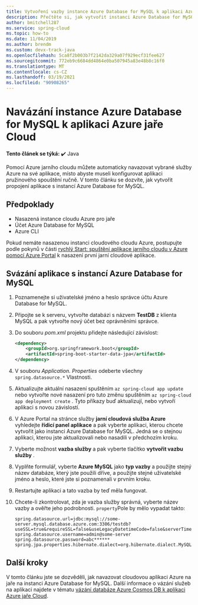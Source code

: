 ```yaml
---
title: Vytvoření vazby instance Azure Database for MySQL k aplikaci Azure jaře Cloud
description: Přečtěte si, jak vytvořit instanci Azure Database for MySQL k aplikaci Azure jaře Cloud.
author: bmitchell287
ms.service: spring-cloud
ms.topic: how-to
ms.date: 11/04/2019
ms.author: brendm
ms.custom: devx-track-java
ms.openlocfilehash: 5ca8f2b003b7f2142da329a07f929ecf31fee627
ms.sourcegitcommit: 772eb9c6684dd4864e0ba507945a83e48b8c16f0
ms.translationtype: MT
ms.contentlocale: cs-CZ
ms.lasthandoff: 03/19/2021
ms.locfileid: "90908265"
---
```

# <a name="bind-an-azure-database-for-mysql-instance-to-your-azure-spring-cloud-application"></a>Navázání instance Azure Database for MySQL k aplikaci Azure jaře Cloud 

**Tento článek se týká:** ✔️ Java

Pomocí Azure jarního cloudu můžete automaticky navazovat vybrané služby Azure na své aplikace, místo abyste museli konfigurovat aplikaci pružinového spouštění ručně. V tomto článku se dozvíte, jak vytvořit propojení aplikace s instancí Azure Database for MySQL.

## <a name="prerequisites"></a>Předpoklady

* Nasazená instance cloudu Azure pro jaře
* Účet Azure Database for MySQL
* Azure CLI

Pokud nemáte nasazenou instanci cloudového cloudu Azure, postupujte podle pokynů v části [rychlý Start: spuštění aplikace jarního cloudu v Azure pomocí Azure Portal](spring-cloud-quickstart.md) k nasazení první jarní cloudové aplikace.

## <a name="bind-your-app-to-your-azure-database-for-mysql-instance"></a>Svázání aplikace s instancí Azure Database for MySQL

1. Poznamenejte si uživatelské jméno a heslo správce účtu Azure Database for MySQL. 

1. Připojte se k serveru, vytvořte databázi s názvem **TestDB** z klienta MySQL a pak vytvořte nový účet bez oprávněními správce.

1. Do souboru *pom.xml* projektu přidejte následující závislost:

    ```xml
    <dependency>
        <groupId>org.springframework.boot</groupId>
        <artifactId>spring-boot-starter-data-jpa</artifactId>
    </dependency>
    ```
1. V souboru *Application. Properties* odeberte všechny `spring.datasource.*` Vlastnosti.

1. Aktualizujte aktuální nasazení spuštěním `az spring-cloud app update` nebo vytvořte nové nasazení pro tuto změnu spuštěním `az spring-cloud app deployment create` .  Tyto příkazy buď aktualizují, nebo vytvoří aplikaci s novou závislostí.

1. V Azure Portal na stránce služby **jarní cloudová služba Azure** vyhledejte **řídicí panel aplikace** a pak vyberte aplikaci, kterou chcete vytvořit jako instanci Azure Database for MySQL.  Jedná se o stejnou aplikaci, kterou jste aktualizovali nebo nasadili v předchozím kroku. 

1. Vyberte možnost **vazba služby** a pak vyberte tlačítko **vytvořit vazbu služby** . 

1. Vyplňte formulář, vyberte **Azure MySQL** jako **typ vazby** a použijte stejný název databáze, který jste použili dříve, a použijte stejné uživatelské jméno a heslo, které jste si poznamenali v prvním kroku.

1. Restartujte aplikaci a tato vazba by teď měla fungovat.

1. Chcete-li zkontrolovat, zda je vazba služby správná, vyberte název vazby a ověřte jeho podrobnosti. `property`Pole by mělo vypadat takto:
    ```
    spring.datasource.url=jdbc:mysql://some-server.mysql.database.azure.com:3306/testdb?useSSL=true&requireSSL=false&useLegacyDatetimeCode=false&serverTimezone=UTC
    spring.datasource.username=admin@some-server
    spring.datasource.password=abc******
    spring.jpa.properties.hibernate.dialect=org.hibernate.dialect.MySQL5InnoDBDialect
    ```

## <a name="next-steps"></a>Další kroky

V tomto článku jste se dozvěděli, jak navazovat cloudovou aplikaci Azure na jaře na instanci Azure Database for MySQL. Další informace o vázání služeb na aplikaci najdete v tématu [vázání databáze Azure Cosmos DB k aplikaci Azure jaře Cloud](spring-cloud-tutorial-bind-cosmos.md).
